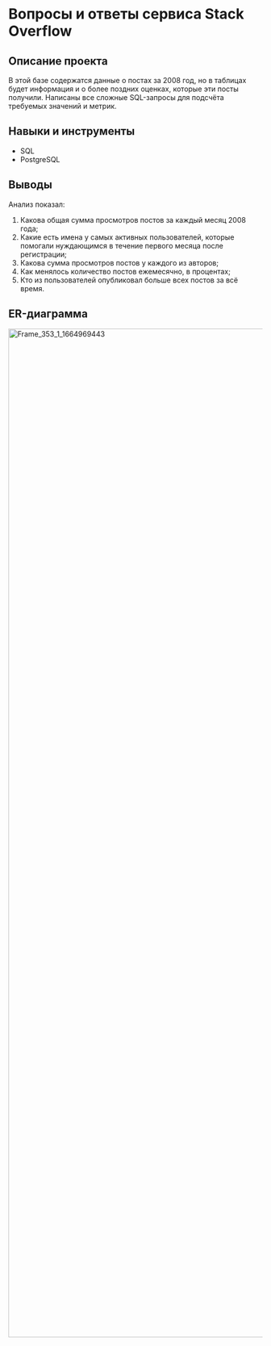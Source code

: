 # Вопросы и ответы сервиса Stack Overflow

## Описание проекта
В этой базе содержатся данные о постах за 2008 год, но в таблицах будет информация и о более поздних оценках, которые эти посты получили. Написаны все сложные SQL-запросы для подсчёта требуемых значений и метрик.

## Навыки и инструменты
- SQL
- PostgreSQL

## Выводы
Анализ показал:
1. Какова общая сумма просмотров постов за каждый месяц 2008 года;
2. Какие есть имена у самых активных пользователей, которые помогали нуждающимся в течение первого месяца после регистрации;
3. Какова сумма просмотров постов у каждого из авторов;
4. Как менялось количество постов ежемесячно, в процентах;
5. Кто из пользователей опубликовал больше всех постов за всё время.

## ER-диаграмма
<img width="2000" alt="Frame_353_1_1664969443" src="https://github.com/SweexFox/portfolio-projects/assets/141644044/09a48148-5685-4fb3-a898-c55ebdcb4fd5">
